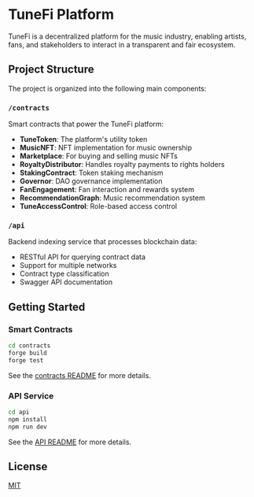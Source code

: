 # TuneFi Platform

TuneFi is a decentralized platform for the music industry, enabling artists, fans, and stakeholders to interact in a transparent and fair ecosystem.

## Project Structure

The project is organized into the following main components:

### `/contracts`

Smart contracts that power the TuneFi platform:

- **TuneToken**: The platform's utility token
- **MusicNFT**: NFT implementation for music ownership
- **Marketplace**: For buying and selling music NFTs
- **RoyaltyDistributor**: Handles royalty payments to rights holders
- **StakingContract**: Token staking mechanism
- **Governor**: DAO governance implementation
- **FanEngagement**: Fan interaction and rewards system
- **RecommendationGraph**: Music recommendation system
- **TuneAccessControl**: Role-based access control

### `/api`

Backend indexing service that processes blockchain data:

- RESTful API for querying contract data
- Support for multiple networks
- Contract type classification
- Swagger API documentation

## Getting Started

### Smart Contracts

```bash
cd contracts
forge build
forge test
```

See the [contracts README](contracts/README.md) for more details.

### API Service

```bash
cd api
npm install
npm run dev
```

See the [API README](api/README.md) for more details.

## License

[MIT](LICENSE)
